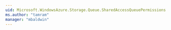 ```yaml
---
uid: Microsoft.WindowsAzure.Storage.Queue.SharedAccessQueuePermissions
ms.author: "tamram"
manager: "mbaldwin"
---
```

